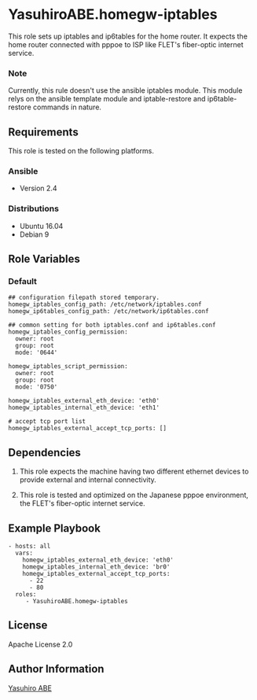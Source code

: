 YasuhiroABE.homegw-iptables
=========

This role sets up iptables and ip6tables for the home router.
It expects the home router connected with pppoe to ISP like FLET's fiber-optic internet service.

### Note
Currently, this rule doesn't use the ansible iptables module.
This module relys on the ansible template module and iptable-restore and ip6table-restore commands in nature.

Requirements
------------

This role is tested on the following platforms.

### Ansible
- Version 2.4

### Distributions
- Ubuntu 16.04
- Debian 9

Role Variables
--------------

### Default 
	## configuration filepath stored temporary.
	homegw_iptables_config_path: /etc/network/iptables.conf
	homegw_ip6tables_config_path: /etc/network/ip6tables.conf

	## common setting for both iptables.conf and ip6tables.conf
	homegw_iptables_config_permission:
	  owner: root
	  group: root
	  mode: '0644'

	homegw_iptables_script_permission:
	  owner: root
	  group: root
	  mode: '0750'

	homegw_iptables_external_eth_device: 'eth0'
	homegw_iptables_internal_eth_device: 'eth1'

    # accept tcp port list
    homegw_iptables_external_accept_tcp_ports: []

Dependencies
------------

1. This role expects the machine having two different ethernet devices to provide external and internal connectivity.

2. This role is tested and optimized on the Japanese pppoe environment, the FLET's fiber-optic internet service.

Example Playbook
----------------

    - hosts: all
	  vars:
	    homegw_iptables_external_eth_device: 'eth0'
		homegw_iptables_internal_eth_device: 'br0'
		homegw_iptables_external_accept_tcp_ports: 
		  - 22
		  - 80
      roles:
         - YasuhiroABE.homegw-iptables

License
-------

Apache License 2.0

Author Information
------------------

[Yasuhiro ABE](http://www.yasundial.org/foaf.xml)

